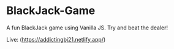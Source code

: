 # BlackJack-Game
A fun BlackJack game using Vanilla JS. Try and beat the dealer!

Live: (https://addictingbj21.netlify.app/)

